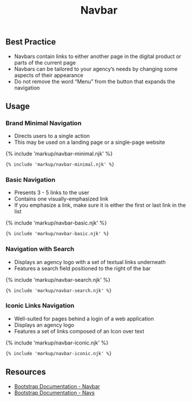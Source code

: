 ﻿---
title: Navbar
summary: Navbars allow users to move around digital products.
tags: components
layout: guide
eleventyNavigation:
  key: Navbar
  parent: Components
  order: 200
  excerpt: Navbars allow users to move around digital products.
  img: /img/illustrations/illus-navbar.svg
---

## Best Practice
- Navbars contain links to either another page in the digital product or parts of the current page
- Navbars can be tailored to your agency’s needs by changing some aspects of their appearance
- Do not remove the word “Menu” from the button that expands the navigation  

## Usage

### Brand Minimal Navigation
- Directs users to a single action 
- This may be used on a landing page or a single-page website

{% include 'markup/navbar-minimal.njk' %}
``` html
{% include 'markup/navbar-minimal.njk' %}
```

### Basic Navigation
- Presents 3 - 5 links to the user
- Contains one visually-emphasized link
- If you emphasize a link, make sure it is either the first or last link in the list

{% include 'markup/navbar-basic.njk' %}
``` html
{% include 'markup/navbar-basic.njk' %}
```

### Navigation with Search
- Displays an agency logo with a set of textual links underneath 
- Features a search field positioned to the right of the bar

{% include 'markup/navbar-search.njk' %}
``` html
{% include 'markup/navbar-search.njk' %}
```

### Iconic Links Navigation
* Well-suited for pages behind a login of a web application
* Displays an agency logo
* Features a set of links composed of an Icon over text

{% include 'markup/navbar-iconic.njk' %}
``` html
{% include 'markup/navbar-iconic.njk' %}
```

## Resources
* <a href="https://getbootstrap.com/docs/4.5/components/navbar/" target="_blank">Bootstrap Documentation - Navbar</a> 
* <a href="https://getbootstrap.com/docs/4.5/components/navs/" target="_blank">Bootstrap Documentation - Navs</a> 
